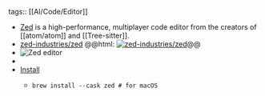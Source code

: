tags:: [[AI/Code/Editor]]

- [Zed](https://zed.dev/) is a high-performance, multiplayer code editor from the creators of [[atom/atom]] and [[Tree-sitter]].
- [zed-industries/zed](https://github.com/zed-industries/zed)
  @@html: <a href="https://github.com/zed-industries/zed/"><img src="https://github-readme-stats-astronomer.vercel.app/api/pin/?username=zed-industries&repo=zed&theme=tokyonight" alt="zed-industries/zed"/></a>@@
- ![Zed editor](https://zed.dev/_next/image?url=%2F_next%2Fstatic%2Fmedia%2Flanguage-aware.147d5036.png&w=3840&q=75)
-
- [Install](https://zed.dev/docs/linux#installing-via-a-package-manager)
	- ```shell
	  brew install --cask zed # for macOS
	  ```